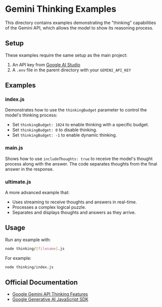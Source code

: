 # Gemini Thinking Examples

This directory contains examples demonstrating the "thinking" capabilities of the Gemini API, which allows the model to show its reasoning process.

## Setup

These examples require the same setup as the main project:
1. An API key from [Google AI Studio](https://aistudio.google.com/)
2. A `.env` file in the parent directory with your `GEMINI_API_KEY`

## Examples

### index.js
Demonstrates how to use the `thinkingBudget` parameter to control the model's thinking process:
- Set `thinkingBudget: 1024` to enable thinking with a specific budget.
- Set `thinkingBudget: 0` to disable thinking.
- Set `thinkingBudget: -1` to enable dynamic thinking.

### main.js
Shows how to use `includeThoughts: true` to receive the model's thought process along with the answer. The code separates thoughts from the final answer in the response.

### ultimate.js
A more advanced example that:
- Uses streaming to receive thoughts and answers in real-time.
- Processes a complex logical puzzle.
- Separates and displays thoughts and answers as they arrive.

## Usage

Run any example with:
```bash
node thinking/[filename].js
```

For example:
```bash
node thinking/index.js
```

## Official Documentation

- [Google Gemini API Thinking Features](https://ai.google.dev/docs/thinking_mode)
- [Google Generative AI JavaScript SDK](https://github.com/google/generative-ai-js)